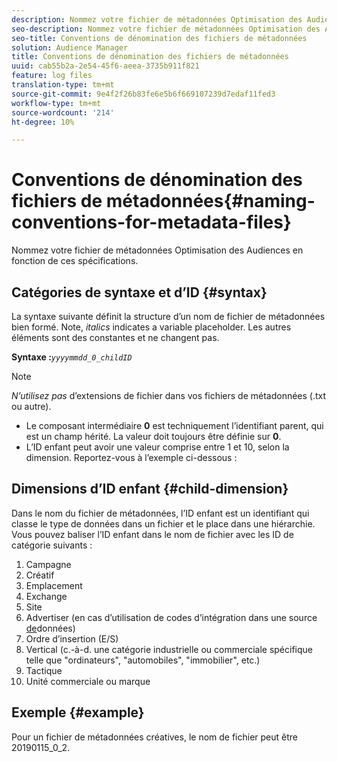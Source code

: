 ```yaml
---
description: Nommez votre fichier de métadonnées Optimisation des Audiences en fonction de ces spécifications.
seo-description: Nommez votre fichier de métadonnées Optimisation des Audiences en fonction de ces spécifications.
seo-title: Conventions de dénomination des fichiers de métadonnées
solution: Audience Manager
title: Conventions de dénomination des fichiers de métadonnées
uuid: cab55b2a-2e54-45f6-aeea-3735b911f821
feature: log files
translation-type: tm+mt
source-git-commit: 9e4f2f26b83fe6e5b6f669107239d7edaf11fed3
workflow-type: tm+mt
source-wordcount: '214'
ht-degree: 10%

---
```



# Conventions de dénomination des fichiers de métadonnées{#naming-conventions-for-metadata-files}

Nommez votre fichier de métadonnées Optimisation des Audiences en fonction de ces spécifications.

## Catégories de syntaxe et d’ID {#syntax}

La syntaxe suivante définit la structure d’un nom de fichier de métadonnées bien formé. Note, *italics* indicates a variable placeholder. Les autres éléments sont des constantes et ne changent pas.

**Syntaxe :***`yyyymmdd_0_childID`*

>[!NOTE]
>
>*N’utilisez pas* d’extensions de fichier dans vos fichiers de métadonnées (.txt ou autre).

<!--In the name syntax, you'll notice a parent ID variable. Don't confuse it with the parent ID used in the [metadata file contents](../../../reporting/audience-optimization-reports/metadata-files-intro/metadata-file-contents.md). These 2 variables seem similar, but they represent different things:-->

* Le composant intermédiaire **0** est techniquement l’identifiant parent, qui est un champ hérité. La valeur doit toujours être définie sur **0**.
* L’ID enfant peut avoir une valeur comprise entre 1 et 10, selon la dimension. Reportez-vous à l’exemple ci-dessous :

## Dimensions d’ID enfant {#child-dimension}

Dans le nom du fichier de métadonnées, l’ID enfant est un identifiant qui classe le type de données dans un fichier et le place dans une hiérarchie. Vous pouvez baliser l’ID enfant dans le nom de fichier avec les ID de catégorie suivants :

1. Campagne
1. Créatif
1. Emplacement
1. Exchange
1. Site
1. Advertiser (en cas d’utilisation de codes d’intégration dans une source [de](../../../features/manage-datasources.md#details)données)
1. Ordre d’insertion (E/S)
1. Vertical (c.-à-d. une catégorie industrielle ou commerciale spécifique telle que &quot;ordinateurs&quot;, &quot;automobiles&quot;, &quot;immobilier&quot;, etc.)
1. Tactique
1. Unité commerciale ou marque

## Exemple {#example}

Pour un fichier de métadonnées créatives, le nom de fichier peut être 20190115_0_2.

<!--Let's take a look at how you would use these IDs in a metadata file name. As an example, say your data file consists of campaign creatives. In this case, the campaign is a parent object and the creatives are child objects because they belong to, or are contained by, the campaign. As a result, you'd choose the following IDs for the metadata file name:

* Parent ID: `1` 
* Child ID: `2`

Your metadata file name would look like this: `20150827_1_2`

Sometimes, you might have data that does not belong to a parent object. Whenever this is the case, select ID 0 for the parent ID. In this case, your file title would look like this: `20150827_0_2`. -->
